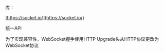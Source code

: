 库：

[https://socket.io/](https://socket.io/)

统一API

为了实现兼容性，WebSocket握手使用HTTP Upgrade头从HTTP协议更改为WebSocket协议
